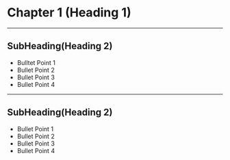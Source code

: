 # Chapter 1 (Heading 1)

------

## SubHeading(Heading 2)

- Bulltet Point 1
- Bullet Point 2
- Bullet Point 3
- Bullet Point 4

------

## SubHeading(Heading 2)

- Bullet Point 1
- Bullet Point 2
- Bullet Point 3
- Bullet Point 4

